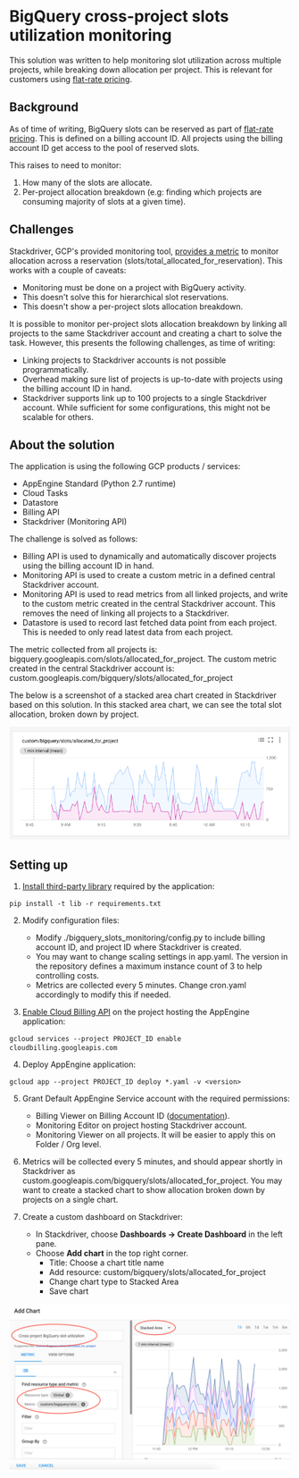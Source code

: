 # BigQuery cross-project slots utilization monitoring

This solution was written to help monitoring slot utilization across multiple projects, while breaking down allocation per project. This is relevant for customers using [flat-rate pricing](https://cloud.google.com/bigquery/pricing#flat_rate_pricing).

## Background

As of time of writing, BigQuery slots can be reserved as part of [flat-rate pricing](https://cloud.google.com/bigquery/pricing#flat_rate_pricing). This is defined on a billing account ID. All projects using the billing account ID get access to the pool of reserved slots.

This raises to need to monitor:
1. How many of the slots are allocate.
2. Per-project allocation breakdown (e.g: finding which projects are consuming majority of slots at a given time).

## Challenges

Stackdriver, GCP's provided monitoring tool, [provides a metric](https://cloud.google.com/monitoring/api/metrics_gcp#gcp-bigquery) to monitor allocation across a reservation (slots/total_allocated_for_reservation). This works with a couple of caveats:
 + Monitoring must be done on a project with BigQuery activity.
 + This doesn't solve this for hierarchical slot reservations.
 + This doesn't show a per-project slots allocation breakdown.

It is possible to monitor per-project slots allocation breakdown by linking all projects to the same Stackdriver account and creating a chart to solve the task. However, this presents the following challenges, as time of writing:
 + Linking projects to Stackdriver accounts is not possible programmatically.
 + Overhead making sure list of projects is up-to-date with projects using the billing account ID in hand.
 + Stackdriver supports link up to 100 projects to a single Stackdriver account. While sufficient for some configurations, this might not be scalable for others.

## About the solution

The application is using the following GCP products / services:
 + AppEngine Standard (Python 2.7 runtime)
 + Cloud Tasks
 + Datastore
 + Billing API
 + Stackdriver (Monitoring API)

The challenge is solved as follows:
 + Billing API is used to dynamically and automatically discover projects using the billing account ID in hand.
 + Monitoring API is used to create a custom metric in a defined central Stackdriver account.
 + Monitoring API is used to read metrics from all linked projects, and write to the custom metric created in the central Stackdriver account. This removes the need of linking all projects to a Stackdriver.
 + Datastore is used to record last fetched data point from each project. This is needed to only read latest data from each project.

The metric collected from all projects is: bigquery.googleapis.com/slots/allocated_for_project.
The custom metric created in the central Stackdriver account is: custom.googleapis.com/bigquery/slots/allocated_for_project

The below is a screenshot of a stacked area chart created in Stackdriver based on this solution. In this stacked area chart, we can see the total slot allocation, broken down by project.

![](img/stacked_chart.png)

## Setting up

1. [Install third-party library](https://cloud.google.com/appengine/docs/standard/python/tools/using-libraries-python-27) required by the application:

```
pip install -t lib -r requirements.txt
```

2. Modify configuration files:
   + Modify ./bigquery_slots_monitoring/config.py to include billing account ID, and project ID where Stackdriver is created.
   + You may want to change scaling settings in app.yaml. The version in the repository defines a maximum instance count of 3 to help controlling costs.
   + Metrics are collected every 5 minutes. Change cron.yaml accordingly to modify this if needed.

3. [Enable Cloud Billing API](https://support.google.com/cloud/answer/6158841?hl=en) on the project hosting the AppEngine application:

```
gcloud services --project PROJECT_ID enable cloudbilling.googleapis.com
```

4. Deploy AppEngine application:

```
gcloud app --project PROJECT_ID deploy *.yaml -v <version>
```

5. Grant Default AppEngine Service account with the required permissions:
   + Billing Viewer on Billing Account ID ([documentation](https://cloud.google.com/billing/docs/how-to/billing-access#update_billing_permissions)).
   + Monitoring Editor on project hosting Stackdriver account.
   + Monitoring Viewer on all projects. It will be easier to apply this on Folder / Org level.

6. Metrics will be collected every 5 minutes, and should appear shortly in Stackdriver as custom.googleapis.com/bigquery/slots/allocated_for_project. You may want to create a stacked chart to show allocation broken down by projects on a single chart.

7. Create a custom dashboard on Stackdriver:
   + In Stackdriver, choose **Dashboards -> Create Dashboard** in the left pane.
   + Choose **Add chart** in the top right corner.
     - Title: Choose a chart title name
     - Add resource: custom/bigquery/slots/allocated_for_project
     - Change chart type to Stacked Area
     - Save chart

![](img/add_chart.png)
